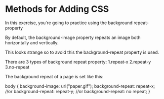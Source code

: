 # Methods for Adding CSS
In this exercise, you're going to practice using the background repeat-property

By default, the background-image property repeats an image both horizontally and vertically.

This looks strange so to avoid this the background-repeat property is used.

There are 3 types of background repeat property:
  1.repeat-x
  2.repeat-y
  3.no-repeat

The background repeat of a page is set like this:

body {
  background-image: url("paper.gif");
  background-repeat: repeat-x;
  //or background-repeat: repeat-y;
  //or background-repeat: no repeat;
}